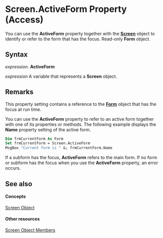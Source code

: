 
# Screen.ActiveForm Property (Access)

You can use the  **ActiveForm** property together with the **[Screen](00743775-071b-9ccd-7687-f3b992e9346e.md)** object to identify or refer to the form that has the focus. Read-only **Form** object.


## Syntax

 _expression_. **ActiveForm**

 _expression_ A variable that represents a **Screen** object.


## Remarks

This property setting contains a reference to the  **[Form](72ef9219-142b-b690-b696-3eba9a5d4522.md)** object that has the focus at run time.

You can use the  **ActiveForm** property to refer to an active form together with one of its properties or methods. The following example displays the **Name** property setting of the active form.




```vb
Dim frmCurrentForm As Form 
Set frmCurrentForm = Screen.ActiveForm 
MsgBox "Current form is " &; frmCurrentForm.Name
```

If a subform has the focus,  **ActiveForm** refers to the main form. If no form or subform has the focus when you use the **ActiveForm** property, an error occurs.


## See also


#### Concepts


[Screen Object](00743775-071b-9ccd-7687-f3b992e9346e.md)
#### Other resources


[Screen Object Members](82c9e4cb-95a9-6842-2629-bcd71c81838f.md)
